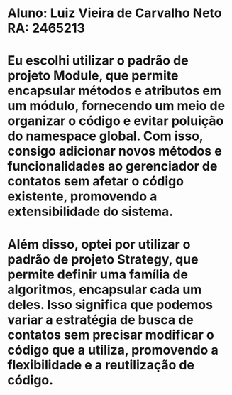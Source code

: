 # Aluno: Luiz Vieira de Carvalho Neto   RA: 2465213

# Eu escolhi utilizar o padrão de projeto Module, que permite encapsular métodos e atributos em um módulo, fornecendo um meio de organizar o código e evitar poluição do namespace global. Com isso, consigo adicionar novos métodos e funcionalidades ao gerenciador de contatos sem afetar o código existente, promovendo a extensibilidade do sistema.

# Além disso, optei por utilizar o padrão de projeto Strategy, que permite definir uma família de algoritmos, encapsular cada um deles. Isso significa que podemos variar a estratégia de busca de contatos sem precisar modificar o código que a utiliza, promovendo a flexibilidade e a reutilização de código.